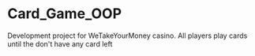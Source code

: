 # Card_Game_OOP
Development project for WeTakeYourMoney casino. All players play cards until the don't have any card left
